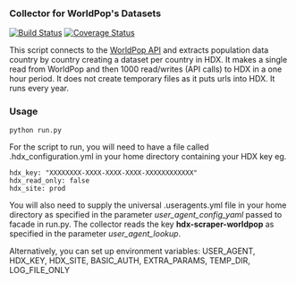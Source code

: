 ### Collector for WorldPop's Datasets
[![Build Status](https://travis-ci.org/OCHA-DAP/hdx-scraper-worldpop.svg?branch=master&ts=1)](https://travis-ci.org/OCHA-DAP/hdx-scraper-worldpop) [![Coverage Status](https://coveralls.io/repos/github/OCHA-DAP/hdx-scraper-worldpop/badge.svg?branch=master&ts=1)](https://coveralls.io/github/OCHA-DAP/hdx-scraper-worldpop?branch=master)

This script connects to the [WorldPop API](http://www.worldpop.org/) and extracts population data country by country creating a dataset per country in HDX. It makes a single read from WorldPop and then 1000 read/writes (API calls) to HDX in a one hour period. It does not create temporary files as it puts urls into HDX. It runs every year. 


### Usage

    python run.py

For the script to run, you will need to have a file called .hdx_configuration.yml in your home directory containing your HDX key eg.

    hdx_key: "XXXXXXXX-XXXX-XXXX-XXXX-XXXXXXXXXXXX"
    hdx_read_only: false
    hdx_site: prod
    
 You will also need to supply the universal .useragents.yml file in your home directory as specified in the parameter *user_agent_config_yaml* passed to facade in run.py. The collector reads the key **hdx-scraper-worldpop** as specified in the parameter *user_agent_lookup*.
 
 Alternatively, you can set up environment variables: USER_AGENT, HDX_KEY, HDX_SITE, BASIC_AUTH, EXTRA_PARAMS, TEMP_DIR, LOG_FILE_ONLY